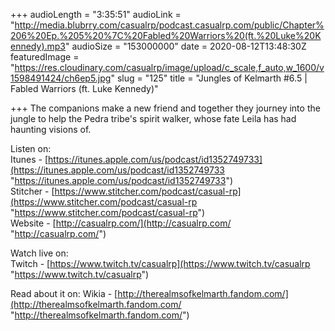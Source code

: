 +++
audioLength = "3:35:51"
audioLink = "http://media.blubrry.com/casualrp/podcast.casualrp.com/public/Chapter%206%20Ep.%205%20%7C%20Fabled%20Warriors%20(ft.%20Luke%20Kennedy).mp3"
audioSize = "153000000"
date = 2020-08-12T13:48:30Z
featuredImage = "https://res.cloudinary.com/casualrp/image/upload/c_scale,f_auto,w_1600/v1598491424/ch6ep5.jpg"
slug = "125"
title = "Jungles of Kelmarth #6.5 | Fabled Warriors (ft. Luke Kennedy)"

+++
The companions make a new friend and together they journey into the jungle to help the Pedra tribe's spirit walker, whose fate Leila has had haunting visions of.

Listen on:   
 Itunes - [https://itunes.apple.com/us/podcast/id1352749733](https://itunes.apple.com/us/podcast/id1352749733 "https://itunes.apple.com/us/podcast/id1352749733")   
 Stitcher - [https://www.stitcher.com/podcast/casual-rp](https://www.stitcher.com/podcast/casual-rp "https://www.stitcher.com/podcast/casual-rp")   
 Website - [http://casualrp.com/](http://casualrp.com/ "http://casualrp.com/")

Watch live on:   
 Twitch - [https://www.twitch.tv/casualrp](https://www.twitch.tv/casualrp "https://www.twitch.tv/casualrp")

Read about it on: Wikia - [http://therealmsofkelmarth.fandom.com/](http://therealmsofkelmarth.fandom.com/ "http://therealmsofkelmarth.fandom.com/")